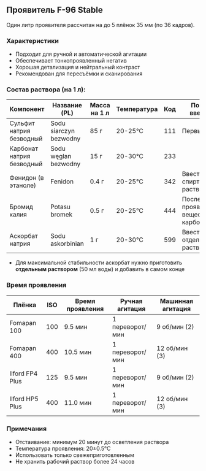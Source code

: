 ## Проявитель F-96 Stable

Один литр проявителя рассчитан на до 5 плёнок 35 мм (по 36 кадров).

### Характеристики
- Подходит для ручной и автоматической агитации
- Обеспечивает тонкопроявленный негатив
- Хорошая детализация и нейтральный контраст
- Рекомендован для пересъёмки и сканирования


### Состав раствора (на 1 л):

| Компонент                 | Название (PL)           | Масса на 1 л | Температура | Код    | Порядок введения                        |
|--------------------------|------------------------|--------------|-------------|--------|-----------------------------------------|
| Сульфит натрия безводный  | Sodu siarczyn bezwodny | 85 г        | 20-25°C    | 111    | Первый                                  |
| Карбонат натрия безводный | Sodu węglan bezwodny   | 15 г        | 20-30°C    | 233    |                                         |
| Фенидон (в этаноле)      | Fenidon                | 0.4 г       | 20-25°C    | 342    | Ввести в виде спиртового раствора       |
| Бромид калия             | Potasu bromek          | 0.5 г       | 20-25°C    | 444    | После проявляющего вещества и карбоната |
| Аскорбат натрия          | Sodu askorbinian       | 1 г         | 20-30°C    | 599 | Ввести в виде отдельного раствора *     |

* Для максимальной стабильности аскорбат нужно приготовить **отдельным раствором** (50 мл воды) и добавить в самом конце
   
### Время проявления

| Плёнка          | ISO | Время проявления | Ручная агитация  | Машинная агитация |
|-----------------|-----|------------------|------------------|-------------------|
| Fomapan 100     | 100 | 9.5 мин         | 1 переворот/мин  | 9 об/мин (2)     |
| Fomapan 400     | 400 | 10.5 мин        | 1 переворот/мин  | 12 об/мин (3)    |
| Ilford FP4 Plus | 125 | 9.5 мин         | 1 переворот/мин  | 9 об/мин (2)     |
| Ilford HP5 Plus | 400 | 11.0 мин        | 1 переворот/мин  | 12 об/мин (3)    |

### Примечания
- Отстаивание: минимум 20 минут до осветления раствора
- Температура проявления: 20±0.5°C
- Использовать только свежеприготовленным
- Не хранить рабочий раствор более 24 часов

